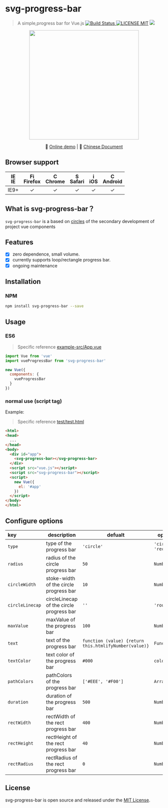 # svg-progress-bar
> A simple,progress bar for Vue.js
[![Build Status](https://img.shields.io/appveyor/ci/gruntjs/grunt/master.svg) ![LICENSE MIT](https://img.shields.io/npm/l/express.svg)](https://www.npmjs.com/package/svg-progress-bar) ![](https://img.shields.io/npm/v/svg-progress-bar.svg)
                                         
<p align="center">
    <img src="https://ss1.bdstatic.com/70cFvXSh_Q1YnxGkpoWK1HF6hhy/it/u=2176389216,1520905711&fm=27&gp=0.jpg" width="350"/>
</p>                                          
<p align="center">
    📘 <a href="https://chenxuan0000.github.io/svg-progress-bar/" target="_blank">Online demo</a> |
    🌾 <a href="./document/README.md">Chinese Document</a>
</p>

## Browser support
| [<img src="https://raw.githubusercontent.com/godban/browsers-support-badges/master/src/images/edge.png" alt="IE" width="16px" height="16px" />](http://godban.github.io/browsers-support-badges/)</br>IE | [<img src="https://raw.githubusercontent.com/godban/browsers-support-badges/master/src/images/firefox.png" alt="Firefox" width="16px" height="16px" />](http://godban.github.io/browsers-support-badges/)</br>Firefox | [<img src="https://raw.githubusercontent.com/godban/browsers-support-badges/master/src/images/chrome.png" alt="Chrome" width="16px" height="16px" />](http://godban.github.io/browsers-support-badges/)</br>Chrome | [<img src="https://raw.githubusercontent.com/godban/browsers-support-badges/master/src/images/safari.png" alt="Safari" width="16px" height="16px" />](http://godban.github.io/browsers-support-badges/)</br>Safari | [<img src="https://raw.githubusercontent.com/godban/browsers-support-badges/master/src/images/safari-ios.png" alt="iOS Safari" width="16px" height="16px" />](http://godban.github.io/browsers-support-badges/)</br>iOS | [<img src="https://raw.githubusercontent.com/godban/browsers-support-badges/master/src/images/chrome-android.png" alt="Chrome for Android" width="16px" height="16px" />](http://godban.github.io/browsers-support-badges/)</br>Android |
|:---------:|:---------:|:---------:|:---------:|:---------:|:---------:|
| IE9+ | &check;| &check; | &check; | &check; | &check; | &check;

## What is svg-progress-bar？
`svg-progress-bar` is a based on [circles](https://github.com/lugolabs/circles) of the secondary development of project vue components

## Features
* [x] zero dependence, small volume.
* [x] currently supports loop/rectangle progress bar.
* [x] ongoing maintenance

## Installation

### NPM

```bash
npm install svg-progress-bar --save
```

## Usage
### ES6
> Specific reference [example-src/App.vue](https://github.com/chenxuan0000/svg-progress-bar/blob/master/examples-src/App.vue)

```js
import Vue from 'vue'
import vueProgressBar from 'svg-progress-bar'

new Vue({
  components: {
    vueProgressBar
  }
})
```

### normal use (script tag)

Example:
> Specific reference [test/test.html](https://github.com/chenxuan0000/svg-progress-bar/blob/master/test/test.html)
```html
<html>
<head>
  ...
</head>
<body>
  <div id="app">
    <svg-progress-bar></svg-progress-bar>
  </div>
  <script src="vue.js"></script>
  <script src="svg-progress-bar"></script>
  <script>
    new Vue({
      el: '#app'
    })
  </script>
</body>
</html>
```

## Configure options
|key|description|defualt|options|
|:---|---|---|---|
| `type`|type of the progress bar|`'circle'`|`'circle'` `'rect'`|
|`radius`|radius of the circle progress bar|`50`|`Number`|
|`circleWidth`|stoke-width of the circle progress bar|`10`|`Number`|
|`circleLinecap`|circleLinecap of the circle progress bar|`''`|`'round',''`|
|`maxValue`|maxValue of the progress bar|`100`|`Number`|
|`text`|text of the progress bar|`function (value) {return this.htmlifyNumber(value)}`|`Function`|
|`textColor`|text color of the progress bar|`#000`|`color`|
|`pathColors`|pathColors of the progress bar|`['#EEE', '#F00']`|`Array`|
|`duration`|duration of the progress bar|`500`|`Number`|
|`rectWidth`|rectWidth of the rect progress bar|`400`|`Number`|
|`rectHeight`|rectHeight of the rect progress bar|`40`|`Number`|
|`rectRadius`|rectRadius of the rect progress bar|`0`|`Number`|


## License
svg-progress-bar is open source and released under the [MIT License](LICENSE).